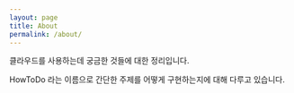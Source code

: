 ```yaml
---
layout: page
title: About
permalink: /about/
---
```


클라우드를 사용하는데 궁금한 것들에 대한 정리입니다.

HowToDo 라는 이름으로 간단한 주제를 어떻게 구현하는지에 대해 다루고 있습니다.

